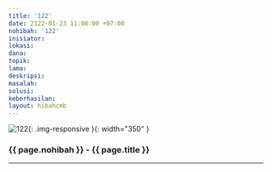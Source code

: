 ```yaml
---
title: '122'
date: 2122-01-23 11:08:00 +07:00
nohibah: '122'
inisiator:
lokasi:
dana:
topik:
lama:
deskripsi:
masalah:
solusi:
keberhasilan:
layout: hibahcmb
---
```


![122](/static/img/hibahcmb/122.png){: .img-responsive }{: width="350" }

### {{ page.nohibah }} - {{ page.title }}

---
